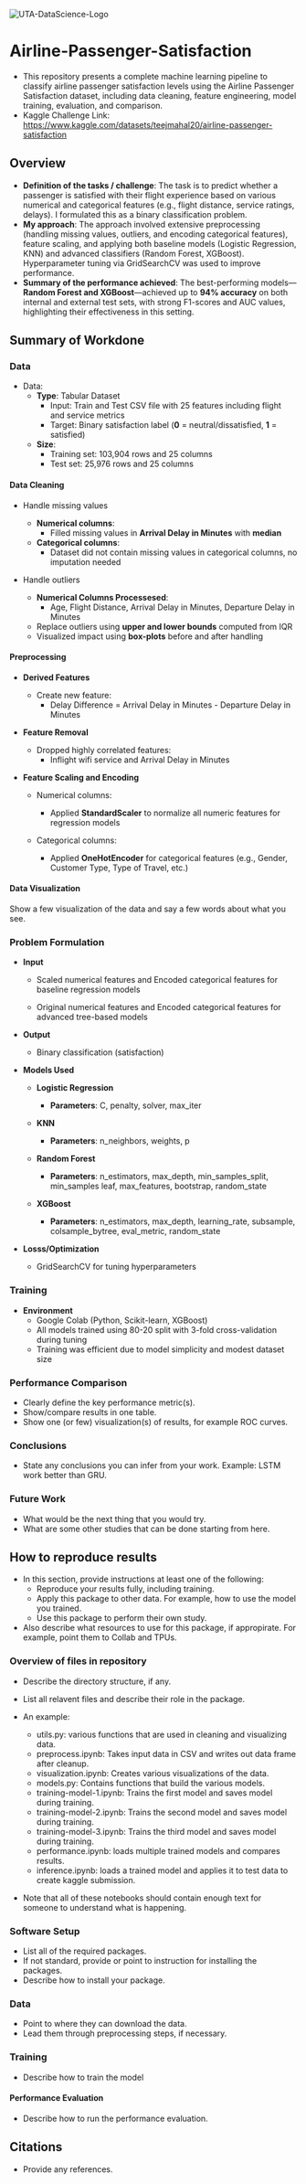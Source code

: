 ![UTA-DataScience-Logo](https://github.com/user-attachments/assets/6d626bcc-5430-4356-927b-97764939109d)

# Airline-Passenger-Satisfaction
* This repository presents a complete machine learning pipeline to classify airline passenger satisfaction levels using the Airline Passenger Satisfaction dataset, including data cleaning, feature engineering, model training, evaluation, and comparison.
* Kaggle Challenge Link: https://www.kaggle.com/datasets/teejmahal20/airline-passenger-satisfaction

## Overview

  * **Definition of the tasks / challenge**: The task is to predict whether a passenger is satisfied with their flight experience based on various numerical and categorical features (e.g., flight distance, service ratings, delays). I formulated this as a binary classification problem.
  * **My approach**: The approach involved extensive preprocessing (handling missing values, outliers, and encoding categorical features), feature scaling, and applying both baseline models (Logistic Regression, KNN) and advanced classifiers (Random Forest, XGBoost). Hyperparameter tuning via GridSearchCV was used to improve performance.
  * **Summary of the performance achieved**: The best-performing models—**Random Forest and XGBoost**—achieved up to **94% accuracy** on both internal and external test sets, with strong F1-scores and AUC values, highlighting their effectiveness in this setting.

## Summary of Workdone

### Data

* Data:
  * **Type**: Tabular Dataset
    * Input: Train and Test CSV file with 25 features including flight and service metrics
    * Target: Binary satisfaction label (**0** = neutral/dissatisfied, **1** = satisfied)
  * **Size**:
    * Training set: 103,904 rows and 25 columns
    * Test set: 25,976 rows and 25 columns
      
#### Data Cleaning

* Handle missing values
    * **Numerical columns**:
       * Filled missing values in **Arrival Delay in Minutes** with **median**
    * **Categorical columns**:
       * Dataset did not contain missing values in categorical columns, no imputation needed

* Handle outliers
    * **Numerical Columns Processesed**:
       * Age, Flight Distance, Arrival Delay in Minutes, Departure Delay in Minutes
    * Replace outliers using **upper and lower bounds** computed from IQR
    * Visualized impact using **box-plots** before and after handling

#### Preprocessing

* **Derived Features**
  * Create new feature:
    * Delay Difference = Arrival Delay in Minutes - Departure Delay in Minutes
      
* **Feature Removal**
  * Dropped highly correlated features:
    * Inflight wifi service and Arrival Delay in Minutes

* **Feature Scaling and Encoding**
  * Numerical columns:
    * Applied **StandardScaler** to normalize all numeric features for regression models
   
  * Categorical columns:
    * Applied **OneHotEncoder** for categorical features (e.g., Gender, Customer Type, Type of Travel, etc.)

#### Data Visualization

Show a few visualization of the data and say a few words about what you see.

### Problem Formulation

  * **Input**
    * Scaled numerical features and Encoded categorical features for baseline regression models
      
    * Original numerical features and Encoded categorical features for advanced tree-based models
      
  * **Output**
    * Binary classification (satisfaction)
      
  * **Models Used**
    * **Logistic Regression**
      * **Parameters**: C, penalty, solver, max_iter

    * **KNN**
      * **Parameters**: n_neighbors, weights, p
        
    * **Random Forest**
      * **Parameters**: n_estimators, max_depth, min_samples_split, min_samples leaf, max_features, bootstrap, random_state

    * **XGBoost**
      * **Parameters**: n_estimators, max_depth, learning_rate, subsample, colsample_bytree, eval_metric, random_state
     
  * **Losss/Optimization**
    * GridSearchCV for tuning hyperparameters
     
### Training
* **Environment**
  * Google Colab (Python, Scikit-learn, XGBoost)
  * All models trained using 80-20 split with 3-fold cross-validation during tuning
  * Training was efficient due to model simplicity and modest dataset size

### Performance Comparison

* Clearly define the key performance metric(s).
* Show/compare results in one table.
* Show one (or few) visualization(s) of results, for example ROC curves.

### Conclusions

* State any conclusions you can infer from your work. Example: LSTM work better than GRU.

### Future Work

* What would be the next thing that you would try.
* What are some other studies that can be done starting from here.

## How to reproduce results

* In this section, provide instructions at least one of the following:
   * Reproduce your results fully, including training.
   * Apply this package to other data. For example, how to use the model you trained.
   * Use this package to perform their own study.
* Also describe what resources to use for this package, if appropirate. For example, point them to Collab and TPUs.

### Overview of files in repository

* Describe the directory structure, if any.
* List all relavent files and describe their role in the package.
* An example:
  * utils.py: various functions that are used in cleaning and visualizing data.
  * preprocess.ipynb: Takes input data in CSV and writes out data frame after cleanup.
  * visualization.ipynb: Creates various visualizations of the data.
  * models.py: Contains functions that build the various models.
  * training-model-1.ipynb: Trains the first model and saves model during training.
  * training-model-2.ipynb: Trains the second model and saves model during training.
  * training-model-3.ipynb: Trains the third model and saves model during training.
  * performance.ipynb: loads multiple trained models and compares results.
  * inference.ipynb: loads a trained model and applies it to test data to create kaggle submission.

* Note that all of these notebooks should contain enough text for someone to understand what is happening.

### Software Setup
* List all of the required packages.
* If not standard, provide or point to instruction for installing the packages.
* Describe how to install your package.

### Data

* Point to where they can download the data.
* Lead them through preprocessing steps, if necessary.

### Training

* Describe how to train the model

#### Performance Evaluation

* Describe how to run the performance evaluation.


## Citations

* Provide any references.







